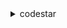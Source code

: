 <details><summary>codestar</summary><blockquote>

- **<details><summary>associate-team-member</summary><blockquote>**

  * --project-id
  * --client-request-token
  * --user-arn
  * --project-role
  * --remote-access-allowed
  * --no-remote-access-allowed
  * --cli-input-json
  * --cli-input-yaml
  * --generate-cli-skeleton


- **<details><summary>create-project</summary><blockquote>**

  * --name
  * --id
  * --description
  * --client-request-token
  * --source-code
  * --toolchain
  * --tags
  * --cli-input-json
  * --cli-input-yaml
  * --generate-cli-skeleton


- **<details><summary>create-user-profile</summary><blockquote>**

  * --user-arn
  * --display-name
  * --email-address
  * --ssh-public-key
  * --cli-input-json
  * --cli-input-yaml
  * --generate-cli-skeleton


- **<details><summary>delete-project</summary><blockquote>**

  * --id
  * --client-request-token
  * --delete-stack
  * --no-delete-stack
  * --cli-input-json
  * --cli-input-yaml
  * --generate-cli-skeleton


- **<details><summary>delete-user-profile</summary><blockquote>**

  * --user-arn
  * --cli-input-json
  * --cli-input-yaml
  * --generate-cli-skeleton


- **<details><summary>describe-project</summary><blockquote>**

  * --id
  * --cli-input-json
  * --cli-input-yaml
  * --generate-cli-skeleton


- **<details><summary>describe-user-profile</summary><blockquote>**

  * --user-arn
  * --cli-input-json
  * --cli-input-yaml
  * --generate-cli-skeleton


- **<details><summary>disassociate-team-member</summary><blockquote>**

  * --project-id
  * --user-arn
  * --cli-input-json
  * --cli-input-yaml
  * --generate-cli-skeleton


- **<details><summary>help</summary><blockquote>**

  * 


- **<details><summary>list-projects</summary><blockquote>**

  * --cli-input-json
  * --cli-input-yaml
  * --starting-token
  * --page-size
  * --max-items
  * --generate-cli-skeleton


- **<details><summary>list-resources</summary><blockquote>**

  * --project-id
  * --cli-input-json
  * --cli-input-yaml
  * --starting-token
  * --page-size
  * --max-items
  * --generate-cli-skeleton


- **<details><summary>list-tags-for-project</summary><blockquote>**

  * --id
  * --next-token
  * --max-results
  * --cli-input-json
  * --cli-input-yaml
  * --generate-cli-skeleton


- **<details><summary>list-team-members</summary><blockquote>**

  * --project-id
  * --cli-input-json
  * --cli-input-yaml
  * --starting-token
  * --page-size
  * --max-items
  * --generate-cli-skeleton


- **<details><summary>list-user-profiles</summary><blockquote>**

  * --cli-input-json
  * --cli-input-yaml
  * --starting-token
  * --page-size
  * --max-items
  * --generate-cli-skeleton


- **<details><summary>tag-project</summary><blockquote>**

  * --id
  * --tags
  * --cli-input-json
  * --cli-input-yaml
  * --generate-cli-skeleton


- **<details><summary>untag-project</summary><blockquote>**

  * --id
  * --tags
  * --cli-input-json
  * --cli-input-yaml
  * --generate-cli-skeleton


- **<details><summary>update-project</summary><blockquote>**

  * --id
  * --name
  * --description
  * --cli-input-json
  * --cli-input-yaml
  * --generate-cli-skeleton


- **<details><summary>update-team-member</summary><blockquote>**

  * --project-id
  * --user-arn
  * --project-role
  * --remote-access-allowed
  * --no-remote-access-allowed
  * --cli-input-json
  * --cli-input-yaml
  * --generate-cli-skeleton


- **<details><summary>update-user-profile</summary><blockquote>**

  * --user-arn
  * --display-name
  * --email-address
  * --ssh-public-key
  * --cli-input-json
  * --cli-input-yaml
  * --generate-cli-skeleton


</blockquote></details>
</blockquote></details>
</blockquote></details>
</blockquote></details>
</blockquote></details>
</blockquote></details>
</blockquote></details>
</blockquote></details>
</blockquote></details>
</blockquote></details>
</blockquote></details>
</blockquote></details>
</blockquote></details>
</blockquote></details>
</blockquote></details>
</blockquote></details>
</blockquote></details>
</blockquote></details>
</blockquote></details>
</blockquote></details>
